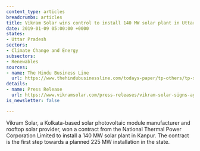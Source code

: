 ```yaml
---
content_type: articles
breadcrumbs: articles
title: Vikram Solar wins control to install 140 MW solar plant in Uttar Pradeshr
date: 2019-01-09 05:00:00 +0000
states:
- Uttar Pradesh
sectors:
- Climate Change and Energy
subsectors:
- Renewables
sources:
- name: The Hindu Business Line
  url: https://www.thehindubusinessline.com/todays-paper/tp-others/tp-states/article25895481.ece
details:
- name: Press Release
  url: https://www.vikramsolar.com/press-releases/vikram-solar-signs-agreement-with-ntpc-for-140-mw-solar-project/
is_newsletter: false

---
```

Vikram Solar, a Kolkata-based solar photovoltaic module manufacturer and rooftop solar provider, won a contract from the National Thermal Power Corporation Limited to install a 140 MW solar plant in Kanpur. The contract is the first step towards a planned 225 MW installation in the state.
